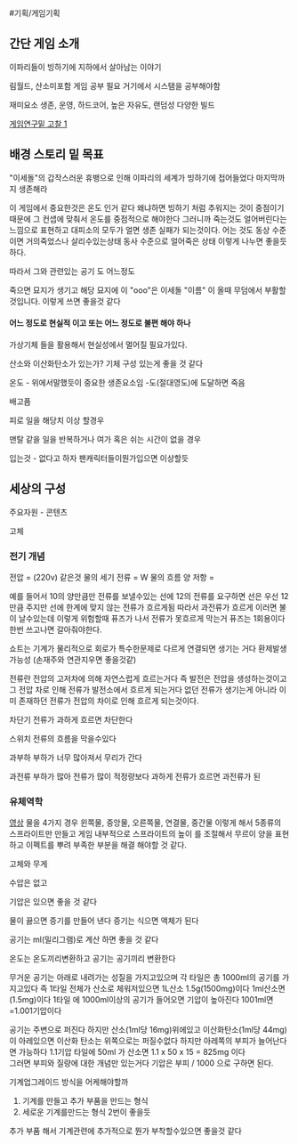 #기획/게임기획

## 간단 게임 소개

이파리들이 빙하기에 지하에서 살아남는 이야기

림월드, 산소미포함 게임 공부 필요
거기에서 시스탬을 공부해야함

재미요소
생존, 운영, 하드코어, 높은 자유도, 랜덤성
다양한 빌드

[게임연구밑 고찰 1](https://docs.google.com/spreadsheets/d/1kVj-0IKg9uANWwqyLP1OlypG3DqpEAJt_GgSWGaKX5A/edit?usp=sharing)

## 배경 스토리 밑 목표
"이세돌"의 갑작스러운 휴뱅으로 인해 이파리의 세계가 빙하기에 접어들었다
마지막까지 생존해라

이 게임에서 중요한것은 온도 인거 같다
왜냐하면 빙하기 처럼 추워지는 것이 중점이기 때문에 그 컨샙에 맞춰서
온도를 중점적으로 해야한다 
그러니까 죽는것도 얼어버린다는 느낌으로 표현하고
대피소의 모두가 얼면 생존 실패가 되는것이다.
어는 것도 동상 수준이면 거의죽었스나 살리수있는상태 
동사 수준으로 얼어죽은 상태 이렇게 나누면 좋을듯하다.

따라서 그와 관련있는 공기 도 어느정도

죽으면 묘지가 생기고 해당 묘지에
이 "ooo"은 이세돌 "이름" 이 올때 무덤에서 부활할것입니다.
이렇게 쓰면 좋을것 같다

#### 어느 정도로 현실적 이고 또는 어느 정도로 불편 해야 하나

가상기체 들을 활용해서 현실성에서 멀어질 필요가있다.

산소와 이산화탄소가 있는가?
기체 구성 있는게 좋을 것 같다 

온도 - 위에서말했듯이 중요한 생존요소임 -도(절대영도)에 도달하면 죽음

배고픔

피로 
일을 해당치 이상 할경우

맨탈
같을 일을 반복하거나 여가 혹은 쉬는 시간이 없을 경우

입는것 - 없다고 하자 팬캐릭터들이뭔가입으면 이상할듯


## 세상의 구성

주요자원 - 콘텐츠 


고체 



### 전기 개념

전압 =  (220v) 같은것 물의 세기
전류 = W 물의 흐름  양
저항 = 

예를 들어서 10의 양만큼만 전류를 보낼수있는 선에
12의 전류를 요구하면
선은 우선 12만큼 주지만 선에 한계에 맞지 않는 전류가 흐르게됨
따라서 과전류가 흐르게 이러면 불이 날수있는데
이렇게 위험할때 퓨즈가 나서 전류가 못흐르게 막는거
퓨즈는 1회용이다 한번 쓰고나면 갈아줘야한다.

쇼트는 기계가 물리적으로 회로가 특수한문제로 다르게 연결되면 생기는 거다
환제발생 가능성 (손재주와 연관지우면 좋을것같)

전류란 전압의 고저차에 의해 자연스럽게 흐르는거다
즉 발전은 전압을 생성하는것이고
그 전압 차로 인해 전류가 발전소에서 흐르게 되는거다
없던 전류가 생기는게 아니라
이미 존재하던 전류가 전압의 차이로 인해 흐르게 되는것이다.


차단기
전류가 과하게 흐르면 차단한다

스위치
전류의 흐름을 막을수있다

과부하
부하가 너무 많아져서 무리가 간다

과전류
부하가 많아 전류가 많이 적정량보다 과하게 전류가 흐르면 과전류가 된

### 유체역학
[영상](https://www.youtube.com/watch?v=69sBjqMtZCc)
물을 4가지 경우
윈쪽물, 중앙물, 오른쪽물, 연결물, 중간물
이렇게 해서 5종류의 스프라이트만 만들고
게임 내부적으로 스프라이트의 높이 를 조절해서 무르이 양을 표현하고
이펙트를 뿌려 부족한 부분을 해결 해야할 것 같다.

고체와 무게

수압은 없고

기압은 있으면 좋을 것 같다 

 물이 끓으면 증기를 만들어 낸다
 증기는 식으면 액체가 된다 


공기는 ml(밀리그램)로 계산 하면 좋을 것 같다

온도는 온도끼리변환하고
공기는 공기끼리 변환한다

무거운 공기는 아래로 내려가는 성질을 가지고있으며
각 타일은 총 1000ml의 공기를 가지고있다
즉 1타일 전체가 산소로 체워저있으면 1L산소 1.5g(1500mg)이다
1ml산소면  (1.5mg)이다
1타일 에 1000ml이상의 공기가 들어오면 기압이 높아진다
1001ml면 =1.001기압이다

공기는 주변으로 퍼진다
하지만  산소(1ml당 16mg)위에있고 이산화탄소(1ml당 44mg)이 아레있으면
이산화 탄소는 위쪽으로는 퍼질수없다
하지만 아레쪽의 부피가 늘어난다면 가능하다
1.1기압 타일에 50ml 가 산소면 
1.1 x 50 x 15 =  825mg 이다
\
그러면 부피와 질량에 대한 개념만 있는거다
기압은 부피 / 1000 으로 구하면 된다.




기계업그레이드 방식을 어케해야할까
1. 기계를 만들고 추가 부품을 만드는 형식
2. 세로운 기계를만드는 형식
2번이 좋을듯

추가 부품 해서
기계관련에 추가적으로 뭔가 부착할수있으면 좋을것 같다


